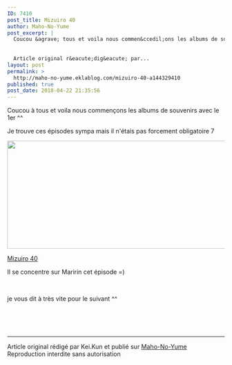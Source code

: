```yaml
---
ID: 7410
post_title: Mizuiro 40
author: Maho-No-Yume
post_excerpt: |
  Coucou &agrave; tous et voila nous commen&ccedil;ons les albums de souvenirs avec le 1er ^^&nbsp; Je trouve ces &eacute;pisodes sympa mais il n'&eacute;tais pas forcement obligatoire 7 Mizuiro 40 Il se concentre sur Maririn cet &eacute;pisode =)&nbsp; &nbsp; je vous dit &agrave; tr&egrave;s vite pour le suivant ^^
  
  
  Article original r&eacute;dig&eacute; par...
layout: post
permalink: >
  http://maho-no-yume.eklablog.com/mizuiro-40-a144329410
published: true
post_date: 2018-04-22 21:35:56
---
```

<p>Coucou &agrave; tous et voila nous commen&ccedil;ons les albums de souvenirs avec le 1er ^^&nbsp;</p>
<p>Je trouve ces &eacute;pisodes sympa mais il n'&eacute;tais pas forcement obligatoire 7</p>
<p><img src="https://united-subs.dearclouds.com/wp-content/uploads/2018/05/5a0bfcc0b49b165392f6b16cee7ab6fc.jpg" width="520" height="250" alt=""/></p>
<p><a href="http://jheberg.net/captcha/mny-mizuiro-jidai-40/">Mizuiro 40</a></p>
<p>Il se concentre sur Maririn cet &eacute;pisode =)&nbsp;</p>
<p>&nbsp;</p>
<p>je vous dit &agrave; tr&egrave;s vite pour le suivant ^^</p><br /><br /><br /><hr />Article original rédigé par Kei.Kun et publié sur <a href="http://maho-no-yume.eklablog.com/">Maho-No-Yume</a> <br /> Reproduction interdite sans autorisation